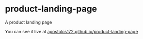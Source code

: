# product-landing-page

A product landing page

You can see it live at [apostolos172.github.io/product-landing-page](https://apostolos172.github.io/product-landing-page/)
